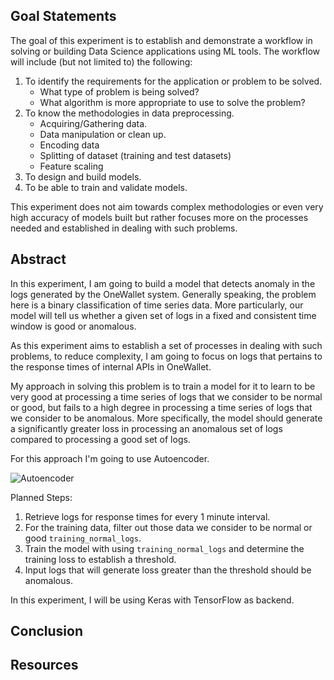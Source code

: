 ## Goal Statements

The goal of this experiment is to establish and demonstrate a workflow in solving or building Data Science applications using ML tools.
The workflow will include (but not limited to) the following:

1. To identify the requirements for the application or problem to be solved.
    - What type of problem is being solved?
    - What algorithm is more appropriate to use to solve the problem?
2. To know the methodologies in data preprocessing.
    - Acquiring/Gathering data.
    - Data manipulation or clean up.
    - Encoding data
    - Splitting of dataset (training and test datasets)
    - Feature scaling
3. To design and build models.
4. To be able to train and validate models.

This experiment does not aim towards complex methodologies or even very high accuracy of models built but rather focuses more on the processes needed and established in dealing with such problems.

## Abstract

In this experiment, I am going to build a model that detects anomaly in the logs generated by the OneWallet system. Generally speaking, the problem here is a binary classification of time series data. More particularly, our model will tell us whether a given set of logs in a fixed and consistent time window is good or anomalous.

As this experiment aims to establish a set of processes in dealing with such problems, to reduce complexity, I am going to focus on logs that pertains to the response times of internal APIs in OneWallet.

My approach in solving this problem is to train a model for it to learn to be very good at processing a time series of logs that we consider to be normal or good, but fails to a high degree in processing a time series of logs that we consider to be anomalous. More specifically, the model should generate a significantly greater loss in processing an anomalous set of logs compared to processing a good set of logs.

For this approach I'm going to use Autoencoder.

![Autoencoder](/docs/autoencoder.png "Autoencoder")

Planned Steps:
  1. Retrieve logs for response times for every 1 minute interval.
  2. For the training data, filter out those data we consider to be normal or good `training_normal_logs`.
  3. Train the model with using `training_normal_logs` and determine the training loss to establish a threshold.
  4. Input logs that will generate loss greater than the threshold should be anomalous.

In this experiment, I will be using Keras with TensorFlow as backend.

## Conclusion

## Resources
